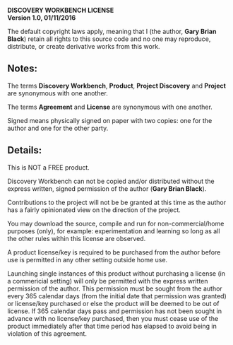 **DISCOVERY WORKBENCH LICENSE**  
**Version 1.0, 01/11/2016**

The default copyright laws apply, meaning that I (the author, **Gary Brian Black**) retain all rights to this source code and no one may reproduce, distribute, or create derivative works from this work.

Notes:
------

The terms **Discovery Workbench**, **Product**, **Project Discovery** and **Project** are synonymous with one another.

The terms **Agreement** and **License** are synonymous with one another.

Signed means physically signed on paper with two copies: one for the author and one for the other party.

Details:
--------

This is NOT a FREE product.

Discovery Workbench can not be copied and/or distributed without the express written, signed permission of the author (**Gary Brian Black**).

Contributions to the project will not be be granted at this time as the author has a fairly opinionated view on the direction of the project.

You may download the source, compile and run for non-commercial/home purposes (only), for example: experimentation and learning so long as all the other rules within this license are observed.

A product license/key is required to be purchased from the author before use is permitted in any other setting outside home use.

Launching single instances of this product without purchasing a license (in a commericial setting) will only be permitted with the express written permission of the author. This permission must be sought from the author every 365 calendar days (from the initial date that permission was granted) or license/key purchased or else the product will be deemed to be out of license. If 365 calendar days pass and permission has not been sought in advance with no license/key purchased, then you must cease use of the product immediately after that time period has elapsed to avoid being in violation of this agreement.
